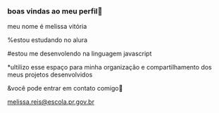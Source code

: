 ### boas vindas ao meu perfil👖

meu nome é melissa vitória 

%estou estudando no alura 

#estou me desenvolendo na linguagem javascript

*ultilizo esse espaço para minha organização e compartilhamento dos meus projetos desenvolvidos 

&você pode entrar em contato comigo📧

melissa.reis@escola.pr.gov.br
